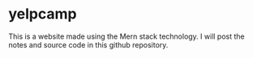 # yelpcamp
This is a website made using the Mern stack technology. I will post the notes and source code in this github repository.
